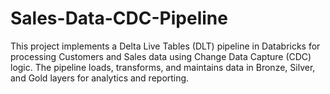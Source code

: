 # Sales-Data-CDC-Pipeline
This project implements a Delta Live Tables (DLT) pipeline in Databricks for processing Customers and Sales data using Change Data Capture (CDC) logic. The pipeline loads, transforms, and maintains data in Bronze, Silver, and Gold layers for analytics and reporting.
